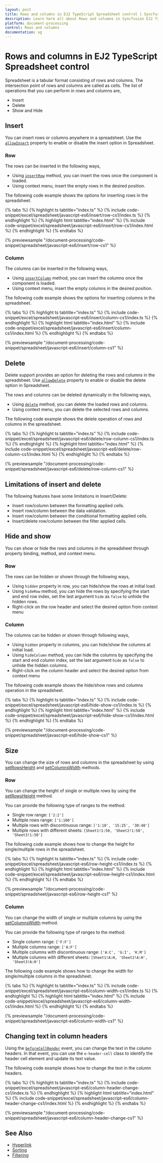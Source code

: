 ```yaml
---
layout: post
title: Rows and columns in EJ2 TypeScript Spreadsheet control | Syncfusion
description: Learn here all about Rows and columns in Syncfusion EJ2 TypeScript Spreadsheet control of Syncfusion Essential JS 2 and more.
platform: document-processing
control: Rows and columns 
documentation: ug
---
```


# Rows and columns in EJ2 TypeScript Spreadsheet control

Spreadsheet is a tabular format consisting of rows and columns. The intersection point of rows and columns are called as cells. The list of operations that you can perform in rows and columns are,

* Insert
* Delete
* Show and Hide

## Insert

You can insert rows or columns anywhere in a spreadsheet. Use the [`allowInsert`](https://ej2.syncfusion.com/documentation/api/spreadsheet/#allowinsert) property to enable or disable the insert option in Spreadsheet.
 
### Row

The rows can be inserted in the following ways,

* Using [`insertRow`](https://ej2.syncfusion.com/documentation/api/spreadsheet/#insertrow) method, you can insert the rows once the component is loaded.
* Using context menu, insert the empty rows in the desired position.

The following code example shows the options for inserting rows in the spreadsheet.

{% tabs %}
{% highlight ts tabtitle="index.ts" %}
{% include code-snippet/excel/spreadsheet/javascript-es6/insert/row-cs1/index.ts %}
{% endhighlight %}
{% highlight html tabtitle="index.html" %}
{% include code-snippet/excel/spreadsheet/javascript-es6/insert/row-cs1/index.html %}
{% endhighlight %}
{% endtabs %}
        
{% previewsample "/document-processing/code-snippet/spreadsheet/javascript-es6/insert/row-cs1" %}

### Column

The columns can be inserted in the following ways,

* Using [`insertColumn`](https://ej2.syncfusion.com/documentation/api/spreadsheet/#insertcolumn) method, you can insert the columns once the component is loaded.
* Using context menu, insert the empty columns in the desired position.
 
The following code example shows the options for inserting columns in the spreadsheet.

{% tabs %}
{% highlight ts tabtitle="index.ts" %}
{% include code-snippet/excel/spreadsheet/javascript-es6/insert/column-cs1/index.ts %}
{% endhighlight %}
{% highlight html tabtitle="index.html" %}
{% include code-snippet/excel/spreadsheet/javascript-es6/insert/column-cs1/index.html %}
{% endhighlight %}
{% endtabs %}
        
{% previewsample "/document-processing/code-snippet/spreadsheet/javascript-es6/insert/column-cs1" %}

## Delete

Delete support provides an option for deleting the rows and columns in the spreadsheet. Use [`allowDelete`](https://ej2.syncfusion.com/documentation/api/spreadsheet/#allowdelete) property to enable or disable the delete option in Spreadsheet.

The rows and columns can be deleted dynamically in the following ways,

* Using [`delete`](https://ej2.syncfusion.com/documentation/api/spreadsheet/#delete) method, you can delete the loaded rows and columns.
* Using context menu, you can delete the selected rows and columns.

The following code example shows the delete operation of rows and columns in the spreadsheet.

{% tabs %}
{% highlight ts tabtitle="index.ts" %}
{% include code-snippet/excel/spreadsheet/javascript-es6/delete/row-column-cs1/index.ts %}
{% endhighlight %}
{% highlight html tabtitle="index.html" %}
{% include code-snippet/excel/spreadsheet/javascript-es6/delete/row-column-cs1/index.html %}
{% endhighlight %}
{% endtabs %}
        
{% previewsample "/document-processing/code-snippet/spreadsheet/javascript-es6/delete/row-column-cs1" %}

## Limitations of insert and delete

The following features have some limitations in Insert/Delete:

* Insert row/column between the formatting applied cells.
* Insert row/column between the data validation.
* Insert row/column between the conditional formatting applied cells.
* Insert/delete row/column between the filter applied cells.

## Hide and show

You can show or hide the rows and columns in the spreadsheet through property binding, method, and context menu.

### Row

The rows can be hidden or shown through the following ways,

* Using `hidden` property in row, you can hide/show the rows at initial load.
* Using `hideRow` method, you can hide the rows by specifying the start and end row index, set the last argument `hide` as `false` to unhide the hidden rows.
* Right-click on the row header and select the desired option from context menu

### Column

The columns can be hidden or shown through following ways,

* Using `hidden` property in columns, you can hide/show the columns at initial load.
* Using `hideColumn` method, you can hide the columns by specifying the start and end column index, set the last argument `hide` as `false` to unhide the hidden columns.
* Right-click on the column header and select the desired option from context menu

The following code example shows the hide/show rows and columns operation in the spreadsheet.

{% tabs %}
{% highlight ts tabtitle="index.ts" %}
{% include code-snippet/excel/spreadsheet/javascript-es6/hide-show-cs1/index.ts %}
{% endhighlight %}
{% highlight html tabtitle="index.html" %}
{% include code-snippet/excel/spreadsheet/javascript-es6/hide-show-cs1/index.html %}
{% endhighlight %}
{% endtabs %}
        
{% previewsample "/document-processing/code-snippet/spreadsheet/javascript-es6/hide-show-cs1" %}

## Size

You can change the size of rows and columns in the spreadsheet by using [setRowsHeight](https://ej2.syncfusion.com/documentation/api/spreadsheet/#setrowsheight) and [setColumnsWidth](https://ej2.syncfusion.com/documentation/api/spreadsheet/#setcolumnswidth) methods.

### Row

You can change the height of single or multiple rows by using the [setRowsHeight](https://ej2.syncfusion.com/documentation/api/spreadsheet/#setrowsheight) method.

You can provide the following type of ranges to the method:

* Single row range: `['2:2']`
* Multiple rows range: `['1:100']`
* Multiple rows with discontinuous range: `['1:10', '15:25', '30:40']`
* Multiple rows with different sheets: `[Sheet1!1:50, 'Sheet2!1:50', 'Sheet3!1:50']`

The following code example shows how to change the height for single/multiple rows in the spreadsheet.

{% tabs %}
{% highlight ts tabtitle="index.ts" %}
{% include code-snippet/excel/spreadsheet/javascript-es6/row-height-cs1/index.ts %}
{% endhighlight %}
{% highlight html tabtitle="index.html" %}
{% include code-snippet/excel/spreadsheet/javascript-es6/row-height-cs1/index.html %}
{% endhighlight %}
{% endtabs %}
        
{% previewsample "/document-processing/code-snippet/spreadsheet/javascript-es6/row-height-cs1" %}

### Column

You can change the width of single or multiple columns by using the [setColumnsWidth](.https://ej2.syncfusion.com/documentation/api/spreadsheet/#setcolumnswidth) method.

You can provide the following type of ranges to the method:

* Single column range: `['F:F']`
* Multiple columns range: `['A:F']`
* Multiple columns with discontinuous range: `['A:C', 'G:I', 'K:M']`
* Multiple columns with different sheets: `[Sheet1!A:H, 'Sheet2!A:H', 'Sheet3!A:H']`

The following code example shows how to change the width for single/multiple columns in the spreadsheet.

{% tabs %}
{% highlight ts tabtitle="index.ts" %}
{% include code-snippet/excel/spreadsheet/javascript-es6/column-width-cs1/index.ts %}
{% endhighlight %}
{% highlight html tabtitle="index.html" %}
{% include code-snippet/excel/spreadsheet/javascript-es6/column-width-cs1/index.html %}
{% endhighlight %}
{% endtabs %}
        
{% previewsample "/document-processing/code-snippet/spreadsheet/javascript-es6/column-width-cs1" %}

## Changing text in column headers

Using the [`beforeCellRender`](https://ej2.syncfusion.com/documentation/api/spreadsheet/#beforecellrender) event, you can change the text in the column headers. In that event, you can use the `e-header-cell` class to identify the header cell element and update its text value.

The following code example shows how to change the text in the column headers.

{% tabs %}
{% highlight ts tabtitle="index.ts" %}
{% include code-snippet/excel/spreadsheet/javascript-es6/column-header-change-cs1/index.ts %}
{% endhighlight %}
{% highlight html tabtitle="index.html" %}
{% include code-snippet/excel/spreadsheet/javascript-es6/column-header-change-cs1/index.html %}
{% endhighlight %}
{% endtabs %}
        
{% previewsample "/document-processing/code-snippet/spreadsheet/javascript-es6/column-header-change-cs1" %}

## See Also

* [Hyperlink](./link)
* [Sorting](./sort)
* [Filtering](./filter)
